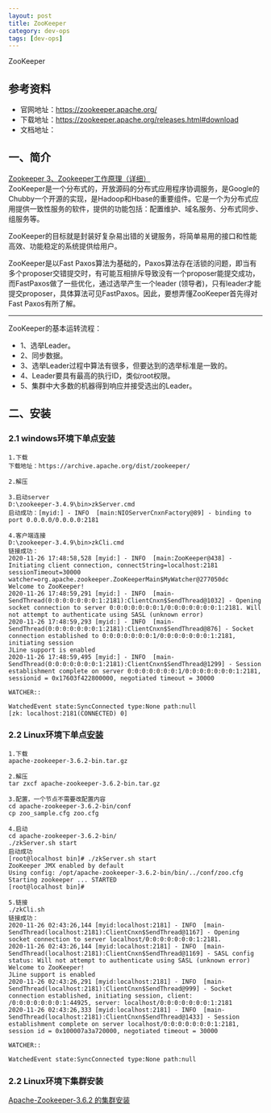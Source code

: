 ```yaml
---
layout: post
title: ZooKeeper
category: dev-ops
tags: [dev-ops]
---
```


ZooKeeper

## 参考资料 
- 官网地址：https://zookeeper.apache.org/
- 下载地址：https://zookeeper.apache.org/releases.html#download
- 文档地址：

## 一、简介
[Zookeeper 3、Zookeeper工作原理（详细）](https://www.cnblogs.com/raphael5200/p/5285583.html)  
ZooKeeper是一个分布式的，开放源码的分布式应用程序协调服务，是Google的Chubby一个开源的实现，是Hadoop和Hbase的重要组件。它是一个为分布式应用提供一致性服务的软件，提供的功能包括：配置维护、域名服务、分布式同步、组服务等。 

ZooKeeper的目标就是封装好复杂易出错的关键服务，将简单易用的接口和性能高效、功能稳定的系统提供给用户。

ZooKeeper是以Fast Paxos算法为基础的，Paxos算法存在活锁的问题，即当有多个proposer交错提交时，有可能互相排斥导致没有一个proposer能提交成功，而FastPaxos做了一些优化，通过选举产生一个leader (领导者)，只有leader才能提交proposer，具体算法可见FastPaxos。因此，要想弄懂ZooKeeper首先得对Fast Paxos有所了解。
********
ZooKeeper的基本运转流程：
- 1、选举Leader。
- 2、同步数据。
- 3、选举Leader过程中算法有很多，但要达到的选举标准是一致的。
- 4、Leader要具有最高的执行ID，类似root权限。
- 5、集群中大多数的机器得到响应并接受选出的Leader。

## 二、安装
### 2.1 windows环境下单点[安装](https://www.cnblogs.com/riches/p/11199402.html)
```
1.下载
下载地址：https://archive.apache.org/dist/zookeeper/

2.解压

3.启动server
D:\zookeeper-3.4.9\bin>zkServer.cmd
启动成功：[myid:] - INFO  [main:NIOServerCnxnFactory@89] - binding to port 0.0.0.0/0.0.0.0:2181

4.客户端连接
D:\zookeeper-3.4.9\bin>zkCli.cmd
链接成功：
2020-11-26 17:48:58,528 [myid:] - INFO  [main:ZooKeeper@438] - Initiating client connection, connectString=localhost:2181 sessionTimeout=30000 watcher=org.apache.zookeeper.ZooKeeperMain$MyWatcher@277050dc
Welcome to ZooKeeper!
2020-11-26 17:48:59,291 [myid:] - INFO  [main-SendThread(0:0:0:0:0:0:0:1:2181):ClientCnxn$SendThread@1032] - Opening socket connection to server 0:0:0:0:0:0:0:1/0:0:0:0:0:0:0:1:2181. Will not attempt to authenticate using SASL (unknown error)
2020-11-26 17:48:59,293 [myid:] - INFO  [main-SendThread(0:0:0:0:0:0:0:1:2181):ClientCnxn$SendThread@876] - Socket connection established to 0:0:0:0:0:0:0:1/0:0:0:0:0:0:0:1:2181, initiating session
JLine support is enabled
2020-11-26 17:48:59,495 [myid:] - INFO  [main-SendThread(0:0:0:0:0:0:0:1:2181):ClientCnxn$SendThread@1299] - Session establishment complete on server 0:0:0:0:0:0:0:1/0:0:0:0:0:0:0:1:2181, sessionid = 0x17603f422800000, negotiated timeout = 30000

WATCHER::

WatchedEvent state:SyncConnected type:None path:null
[zk: localhost:2181(CONNECTED) 0]

```

### 2.2 Linux环境下单点[安装](https://blog.csdn.net/shufangreal/article/details/108524408)
```
1.下载
apache-zookeeper-3.6.2-bin.tar.gz

2.解压
tar zxcf apache-zookeeper-3.6.2-bin.tar.gz

3.配置，一个节点不需要改配置内容
cd apache-zookeeper-3.6.2-bin/conf
cp zoo_sample.cfg zoo.cfg

4.启动
cd apache-zookeeper-3.6.2-bin/
./zkServer.sh start
启动成功
[root@localhost bin]# ./zkServer.sh start
ZooKeeper JMX enabled by default
Using config: /opt/apache-zookeeper-3.6.2-bin/bin/../conf/zoo.cfg
Starting zookeeper ... STARTED
[root@localhost bin]# 

5.链接
./zkCli.sh
链接成功：
2020-11-26 02:43:26,144 [myid:localhost:2181] - INFO  [main-SendThread(localhost:2181):ClientCnxn$SendThread@1167] - Opening socket connection to server localhost/0:0:0:0:0:0:0:1:2181.
2020-11-26 02:43:26,144 [myid:localhost:2181] - INFO  [main-SendThread(localhost:2181):ClientCnxn$SendThread@1169] - SASL config status: Will not attempt to authenticate using SASL (unknown error)
Welcome to ZooKeeper!
JLine support is enabled
2020-11-26 02:43:26,291 [myid:localhost:2181] - INFO  [main-SendThread(localhost:2181):ClientCnxn$SendThread@999] - Socket connection established, initiating session, client: /0:0:0:0:0:0:0:1:44925, server: localhost/0:0:0:0:0:0:0:1:2181
2020-11-26 02:43:26,333 [myid:localhost:2181] - INFO  [main-SendThread(localhost:2181):ClientCnxn$SendThread@1433] - Session establishment complete on server localhost/0:0:0:0:0:0:0:1:2181, session id = 0x100007a3a720000, negotiated timeout = 30000

WATCHER::

WatchedEvent state:SyncConnected type:None path:null

```

### 2.2 Linux环境下集群安装
[Apache-Zookeeper-3.6.2 的集群安装](https://blog.csdn.net/shufangreal/article/details/108524408)